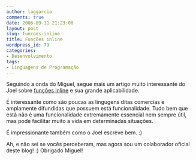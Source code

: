 ```yaml
---
author: laggarcia
comments: true
date: 2006-09-11 21:23:00
layout: post
slug: funcoes-inline
title: Funções inline
wordpress_id: 79
categories:
- Desenvolvimento
tags:
- Linguagens de Programação
---
```


Seguindo a onda do Miguel, segue mais um artigo muito interessante do Joel sobre [funções inline](http://www.joelonsoftware.com/items/2006/08/01.html) e sua grande aplicabilidade.

É interessante como são poucas as lingugens ditas comercias e amplamente difundidas que possuem está funcionalidade. Tudo bem que está não é uma funcionalidade extremamente essencial nem sempre útil, mas pode facilitar muito a vida em determinadas situações.

É impressionante também como o Joel escreve bem.  :)

Ah, e não sei se vocês perceberam, mas agora sou um colaborador oficial deste blog! :) Obrigado Miguel!

